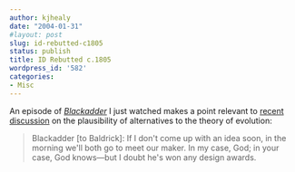 ```yaml
---
author: kjhealy
date: "2004-01-31"
#layout: post
slug: id-rebutted-c1805
status: publish
title: ID Rebutted c.1805
wordpress_id: '582'
categories:
- Misc
---
```


An episode of *[Blackadder](http://www.blackadderhall.co.uk/)* I just watched makes a point relevant to [recent discussion](http://www.crookedtimber.org/archives/001236.html) on the plausibility of alternatives to the theory of evolution:

> Blackadder [to Baldrick]: If I don't come up with an idea soon, in the morning we'll both go to meet our maker. In my case, God; in your case, God knows—but I doubt he's won any design awards.

